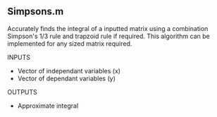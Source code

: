 ## Simpsons.m
Accurately finds the integral of a inputted matrix using a combination Simpson's 1/3 rule and trapzoid rule if required. This algorithm can be implemented for any sized matrix required.

  INPUTS
  - Vector of independant variables (x)
  - Vector of dependant variables (y)
  
  OUTPUTS
  - Approximate integral
